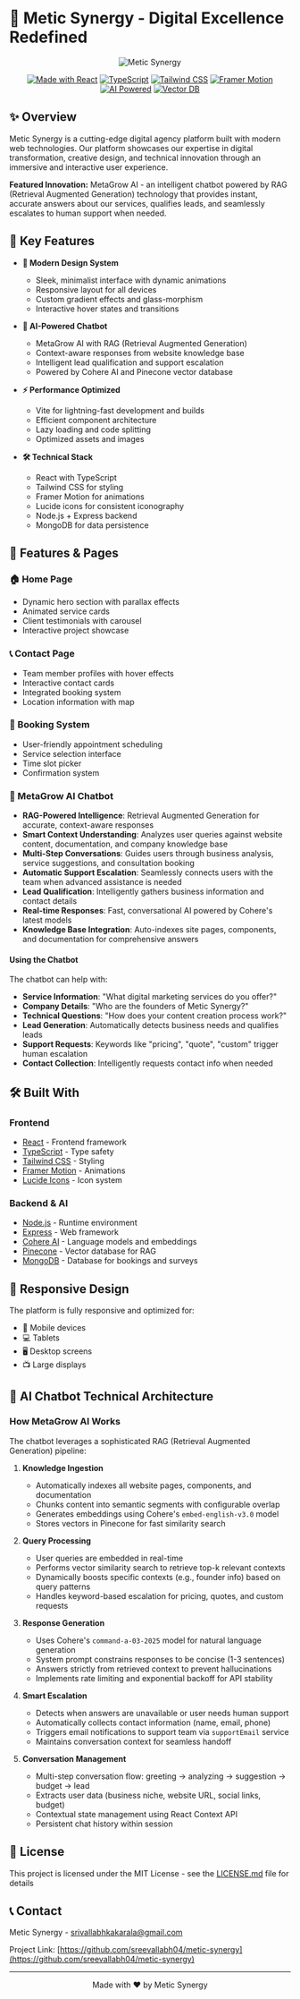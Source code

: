 # 🚀 Metic Synergy - Digital Excellence Redefined

<div align="center">
  
![Metic Synergy](public/logo.png)

[![Made with React](https://img.shields.io/badge/Made%20with-React-61DAFB?style=flat-square&logo=react)](https://reactjs.org/)
[![TypeScript](https://img.shields.io/badge/TypeScript-Ready-blue?style=flat-square&logo=typescript)](https://www.typescriptlang.org/)
[![Tailwind CSS](https://img.shields.io/badge/Tailwind%20CSS-Styled-38B2AC?style=flat-square&logo=tailwind-css)](https://tailwindcss.com/)
[![Framer Motion](https://img.shields.io/badge/Framer-Motion-0055FF?style=flat-square&logo=framer)](https://www.framer.com/motion/)
[![AI Powered](https://img.shields.io/badge/AI-Powered%20by%20Cohere-FF6F61?style=flat-square)](https://cohere.com/)
[![Vector DB](https://img.shields.io/badge/Vector%20DB-Pinecone-00C9A7?style=flat-square)](https://www.pinecone.io/)

</div>

## ✨ Overview

Metic Synergy is a cutting-edge digital agency platform built with modern web technologies. Our platform showcases our expertise in digital transformation, creative design, and technical innovation through an immersive and interactive user experience.

**Featured Innovation:** MetaGrow AI - an intelligent chatbot powered by RAG (Retrieval Augmented Generation) technology that provides instant, accurate answers about our services, qualifies leads, and seamlessly escalates to human support when needed.

## 🎯 Key Features

- **🎨 Modern Design System**
  - Sleek, minimalist interface with dynamic animations
  - Responsive layout for all devices
  - Custom gradient effects and glass-morphism
  - Interactive hover states and transitions

- **🤖 AI-Powered Chatbot**
  - MetaGrow AI with RAG (Retrieval Augmented Generation)
  - Context-aware responses from website knowledge base
  - Intelligent lead qualification and support escalation
  - Powered by Cohere AI and Pinecone vector database

- **⚡ Performance Optimized**
  - Vite for lightning-fast development and builds
  - Efficient component architecture
  - Lazy loading and code splitting
  - Optimized assets and images

- **🛠️ Technical Stack**
  - React with TypeScript
  - Tailwind CSS for styling
  - Framer Motion for animations
  - Lucide icons for consistent iconography
  - Node.js + Express backend
  - MongoDB for data persistence



## 🎨 Features & Pages

### 🏠 Home Page
- Dynamic hero section with parallax effects
- Animated service cards
- Client testimonials with carousel
- Interactive project showcase

### 📞 Contact Page
- Team member profiles with hover effects
- Interactive contact cards
- Integrated booking system
- Location information with map

### 📅 Booking System
- User-friendly appointment scheduling
- Service selection interface
- Time slot picker
- Confirmation system

### 🤖 MetaGrow AI Chatbot
- **RAG-Powered Intelligence**: Retrieval Augmented Generation for accurate, context-aware responses
- **Smart Context Understanding**: Analyzes user queries against website content, documentation, and company knowledge base
- **Multi-Step Conversations**: Guides users through business analysis, service suggestions, and consultation booking
- **Automatic Support Escalation**: Seamlessly connects users with the team when advanced assistance is needed
- **Lead Qualification**: Intelligently gathers business information and contact details
- **Real-time Responses**: Fast, conversational AI powered by Cohere's latest models
- **Knowledge Base Integration**: Auto-indexes site pages, components, and documentation for comprehensive answers

#### Using the Chatbot
The chatbot can help with:
- **Service Information**: "What digital marketing services do you offer?"
- **Company Details**: "Who are the founders of Metic Synergy?"
- **Technical Questions**: "How does your content creation process work?"
- **Lead Generation**: Automatically detects business needs and qualifies leads
- **Support Requests**: Keywords like "pricing", "quote", "custom" trigger human escalation
- **Contact Collection**: Intelligently requests contact info when needed

## 🛠️ Built With

### Frontend
- [React](https://reactjs.org/) - Frontend framework
- [TypeScript](https://www.typescriptlang.org/) - Type safety
- [Tailwind CSS](https://tailwindcss.com/) - Styling
- [Framer Motion](https://www.framer.com/motion/) - Animations
- [Lucide Icons](https://lucide.dev/) - Icon system

### Backend & AI
- [Node.js](https://nodejs.org/) - Runtime environment
- [Express](https://expressjs.com/) - Web framework
- [Cohere AI](https://cohere.com/) - Language models and embeddings
- [Pinecone](https://www.pinecone.io/) - Vector database for RAG
- [MongoDB](https://www.mongodb.com/) - Database for bookings and surveys

## 📱 Responsive Design

The platform is fully responsive and optimized for:
- 📱 Mobile devices
- 💻 Tablets
- 🖥️ Desktop screens
- 📺 Large displays

## 🧠 AI Chatbot Technical Architecture

### How MetaGrow AI Works

The chatbot leverages a sophisticated RAG (Retrieval Augmented Generation) pipeline:

1. **Knowledge Ingestion**
   - Automatically indexes all website pages, components, and documentation
   - Chunks content into semantic segments with configurable overlap
   - Generates embeddings using Cohere's `embed-english-v3.0` model
   - Stores vectors in Pinecone for fast similarity search

2. **Query Processing**
   - User queries are embedded in real-time
   - Performs vector similarity search to retrieve top-k relevant contexts
   - Dynamically boosts specific contexts (e.g., founder info) based on query patterns
   - Handles keyword-based escalation for pricing, quotes, and custom requests

3. **Response Generation**
   - Uses Cohere's `command-a-03-2025` model for natural language generation
   - System prompt constrains responses to be concise (1-3 sentences)
   - Answers strictly from retrieved context to prevent hallucinations
   - Implements rate limiting and exponential backoff for API stability

4. **Smart Escalation**
   - Detects when answers are unavailable or user needs human support
   - Automatically collects contact information (name, email, phone)
   - Triggers email notifications to support team via `supportEmail` service
   - Maintains conversation context for seamless handoff

5. **Conversation Management**
   - Multi-step conversation flow: greeting → analyzing → suggestion → budget → lead
   - Extracts user data (business niche, website URL, social links, budget)
   - Contextual state management using React Context API
   - Persistent chat history within session


## 📄 License

This project is licensed under the MIT License - see the [LICENSE.md](LICENSE.md) file for details

## 📞 Contact

Metic Synergy - [srivallabhkakarala@gmail.com](mailto:srivallabhkakarala@gmail.com)

Project Link: [https://github.com/sreevallabh04/metic-synergy](https://github.com/sreevallabh04/metic-synergy)

---

<div align="center">
  
Made with ❤️ by Metic Synergy

</div> 
